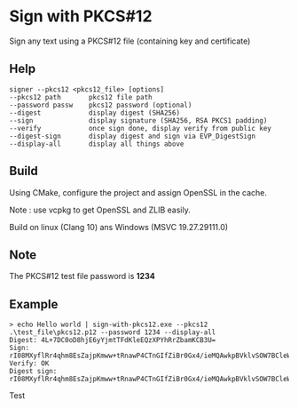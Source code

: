 # Sign with PKCS#12
Sign any text using a PKCS#12 file (containing key and certificate)

## Help
```
signer --pkcs12 <pkcs12_file> [options]
--pkcs12 path       pkcs12 file path
--password passw    pkcs12 password (optional)
--digest            display digest (SHA256)
--sign              display signature (SHA256, RSA PKCS1 padding)
--verify            once sign done, display verify from public key
--digest-sign       display digest and sign via EVP_DigestSign
--display-all       display all things above
```

## Build

Using CMake, configure the project and assign OpenSSL in the cache. 

Note : use vcpkg to get OpenSSL and ZLIB easily.

Build on linux (Clang 10) ans Windows (MSVC 19.27.29111.0)

## Note

The PKCS#12 test file password is **1234**

## Example 
```
> echo Hello world | sign-with-pkcs12.exe --pkcs12 .\test_file\pkcs12.p12 --password 1234 --display-all
Digest: 4L+7DC0oD8hjE6yYjmtTFdKleEQzXPYhRrZbamKCB3U=
Sign: rI08MXyflRr4qhm8EsZajpKmww+tRnawP4CTnGIfZiBr0Gx4/ieMQAwkpBVklvSOW7BCleWuFio+6rkX/0VNVBtIl07JbPuKOdorQ8pDWOLB59YGcWEx8R1ni3UEUPUIXiywR4qeqyFoSXFu48ABw8liBlJS6s+3CmNf7KH9O2+/Rwr3LcSi9EB3ZBimBB/DvObW0PU6OkbVc0yOOikQ3kBJOydmNAzBZCdO9AzuqOqkiS9iyUZWr9h3adWr9Q9VDvoqS48fP6B47Hthw7XrCqO1fiwGiT2RwdEjMs8WT2b360sfiMGgeE35IgOzboq2bvGvBtyoSlUZfI8pKQwGXw==
Verify: OK
Digest sign: rI08MXyflRr4qhm8EsZajpKmww+tRnawP4CTnGIfZiBr0Gx4/ieMQAwkpBVklvSOW7BCleWuFio+6rkX/0VNVBtIl07JbPuKOdorQ8pDWOLB59YGcWEx8R1ni3UEUPUIXiywR4qeqyFoSXFu48ABw8liBlJS6s+3CmNf7KH9O2+/Rwr3LcSi9EB3ZBimBB/DvObW0PU6OkbVc0yOOikQ3kBJOydmNAzBZCdO9AzuqOqkiS9iyUZWr9h3adWr9Q9VDvoqS48fP6B47Hthw7XrCqO1fiwGiT2RwdEjMs8WT2b360sfiMGgeE35IgOzboq2bvGvBtyoSlUZfI8pKQwGXw==
```
Test

